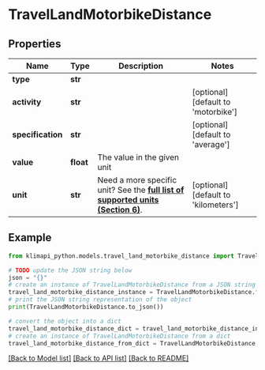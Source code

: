 # TravelLandMotorbikeDistance


## Properties

Name | Type | Description | Notes
------------ | ------------- | ------------- | -------------
**type** | **str** |  | 
**activity** | **str** |  | [optional] [default to 'motorbike']
**specification** | **str** |  | [optional] [default to 'average']
**value** | **float** | The value in the given unit | 
**unit** | **str** | Need a more specific unit? See the **[full list of supported units (Section 6)](https://convert.js.org/types/_unitsbymeasureraw)**. | [optional] [default to 'kilometers']

## Example

```python
from klimapi_python.models.travel_land_motorbike_distance import TravelLandMotorbikeDistance

# TODO update the JSON string below
json = "{}"
# create an instance of TravelLandMotorbikeDistance from a JSON string
travel_land_motorbike_distance_instance = TravelLandMotorbikeDistance.from_json(json)
# print the JSON string representation of the object
print(TravelLandMotorbikeDistance.to_json())

# convert the object into a dict
travel_land_motorbike_distance_dict = travel_land_motorbike_distance_instance.to_dict()
# create an instance of TravelLandMotorbikeDistance from a dict
travel_land_motorbike_distance_from_dict = TravelLandMotorbikeDistance.from_dict(travel_land_motorbike_distance_dict)
```
[[Back to Model list]](../README.md#documentation-for-models) [[Back to API list]](../README.md#documentation-for-api-endpoints) [[Back to README]](../README.md)


